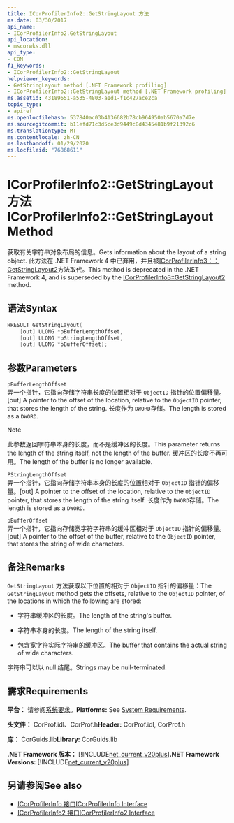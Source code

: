 ```yaml
---
title: ICorProfilerInfo2::GetStringLayout 方法
ms.date: 03/30/2017
api_name:
- ICorProfilerInfo2.GetStringLayout
api_location:
- mscorwks.dll
api_type:
- COM
f1_keywords:
- ICorProfilerInfo2::GetStringLayout
helpviewer_keywords:
- GetStringLayout method [.NET Framework profiling]
- ICorProfilerInfo2::GetStringLayout method [.NET Framework profiling]
ms.assetid: 43189651-a535-4803-a1d1-f1c427ace2ca
topic_type:
- apiref
ms.openlocfilehash: 537840ac03b4136682b78cb964950ab5670a7d7e
ms.sourcegitcommit: b11efd71c3d5ce3d9449c8d4345481b9f21392c6
ms.translationtype: MT
ms.contentlocale: zh-CN
ms.lasthandoff: 01/29/2020
ms.locfileid: "76868611"
---
```

# <a name="icorprofilerinfo2getstringlayout-method"></a><span data-ttu-id="eed88-102">ICorProfilerInfo2::GetStringLayout 方法</span><span class="sxs-lookup"><span data-stu-id="eed88-102">ICorProfilerInfo2::GetStringLayout Method</span></span>
<span data-ttu-id="eed88-103">获取有关字符串对象布局的信息。</span><span class="sxs-lookup"><span data-stu-id="eed88-103">Gets information about the layout of a string object.</span></span> <span data-ttu-id="eed88-104">此方法在 .NET Framework 4 中已弃用，并且被[ICorProfilerInfo3：： GetStringLayout2](icorprofilerinfo3-getstringlayout2-method.md)方法取代。</span><span class="sxs-lookup"><span data-stu-id="eed88-104">This method is deprecated in the .NET Framework 4, and is superseded by the [ICorProfilerInfo3::GetStringLayout2](icorprofilerinfo3-getstringlayout2-method.md) method.</span></span>  
  
## <a name="syntax"></a><span data-ttu-id="eed88-105">语法</span><span class="sxs-lookup"><span data-stu-id="eed88-105">Syntax</span></span>  
  
```cpp  
HRESULT GetStringLayout(  
    [out] ULONG *pBufferLengthOffset,  
    [out] ULONG *pStringLengthOffset,  
    [out] ULONG *pBufferOffset);  
```  
  
## <a name="parameters"></a><span data-ttu-id="eed88-106">参数</span><span class="sxs-lookup"><span data-stu-id="eed88-106">Parameters</span></span>  
 `pBufferLengthOffset`  
 <span data-ttu-id="eed88-107">弄一个指针，它指向存储字符串长度的位置相对于 `ObjectID` 指针的位置偏移量。</span><span class="sxs-lookup"><span data-stu-id="eed88-107">[out] A pointer to the offset of the location, relative to the `ObjectID` pointer, that stores the length of the string.</span></span> <span data-ttu-id="eed88-108">长度作为 `DWORD`存储。</span><span class="sxs-lookup"><span data-stu-id="eed88-108">The length is stored as a `DWORD`.</span></span>  
  
> [!NOTE]
> <span data-ttu-id="eed88-109">此参数返回字符串本身的长度，而不是缓冲区的长度。</span><span class="sxs-lookup"><span data-stu-id="eed88-109">This parameter returns the length of the string itself, not the length of the buffer.</span></span> <span data-ttu-id="eed88-110">缓冲区的长度不再可用。</span><span class="sxs-lookup"><span data-stu-id="eed88-110">The length of the buffer is no longer available.</span></span>  
  
 `PStringLengthOffset`  
 <span data-ttu-id="eed88-111">弄一个指针，它指向存储字符串本身的长度的位置相对于 `ObjectID` 指针的偏移量。</span><span class="sxs-lookup"><span data-stu-id="eed88-111">[out] A pointer to the offset of the location, relative to the `ObjectID` pointer, that stores the length of the string itself.</span></span> <span data-ttu-id="eed88-112">长度作为 `DWORD`存储。</span><span class="sxs-lookup"><span data-stu-id="eed88-112">The length is stored as a `DWORD`.</span></span>  
  
 `pBufferOffset`  
 <span data-ttu-id="eed88-113">弄一个指针，它指向存储宽字符字符串的缓冲区相对于 `ObjectID` 指针的偏移量。</span><span class="sxs-lookup"><span data-stu-id="eed88-113">[out] A pointer to the offset of the buffer, relative to the `ObjectID` pointer, that stores the string of wide characters.</span></span>  
  
## <a name="remarks"></a><span data-ttu-id="eed88-114">备注</span><span class="sxs-lookup"><span data-stu-id="eed88-114">Remarks</span></span>  
 <span data-ttu-id="eed88-115">`GetStringLayout` 方法获取以下位置的相对于 `ObjectID` 指针的偏移量：</span><span class="sxs-lookup"><span data-stu-id="eed88-115">The `GetStringLayout` method gets the offsets, relative to the `ObjectID` pointer, of the locations in which the following are stored:</span></span>  
  
- <span data-ttu-id="eed88-116">字符串缓冲区的长度。</span><span class="sxs-lookup"><span data-stu-id="eed88-116">The length of the string's buffer.</span></span>  
  
- <span data-ttu-id="eed88-117">字符串本身的长度。</span><span class="sxs-lookup"><span data-stu-id="eed88-117">The length of the string itself.</span></span>  
  
- <span data-ttu-id="eed88-118">包含宽字符实际字符串的缓冲区。</span><span class="sxs-lookup"><span data-stu-id="eed88-118">The buffer that contains the actual string of wide characters.</span></span>  
  
 <span data-ttu-id="eed88-119">字符串可以以 null 结尾。</span><span class="sxs-lookup"><span data-stu-id="eed88-119">Strings may be null-terminated.</span></span>  
  
## <a name="requirements"></a><span data-ttu-id="eed88-120">需求</span><span class="sxs-lookup"><span data-stu-id="eed88-120">Requirements</span></span>  
 <span data-ttu-id="eed88-121">**平台：** 请参阅[系统要求](../../../../docs/framework/get-started/system-requirements.md)。</span><span class="sxs-lookup"><span data-stu-id="eed88-121">**Platforms:** See [System Requirements](../../../../docs/framework/get-started/system-requirements.md).</span></span>  
  
 <span data-ttu-id="eed88-122">**头文件：** CorProf.idl、CorProf.h</span><span class="sxs-lookup"><span data-stu-id="eed88-122">**Header:** CorProf.idl, CorProf.h</span></span>  
  
 <span data-ttu-id="eed88-123">**库：** CorGuids.lib</span><span class="sxs-lookup"><span data-stu-id="eed88-123">**Library:** CorGuids.lib</span></span>  
  
 <span data-ttu-id="eed88-124">**.NET Framework 版本：** [!INCLUDE[net_current_v20plus](../../../../includes/net-current-v20plus-md.md)]</span><span class="sxs-lookup"><span data-stu-id="eed88-124">**.NET Framework Versions:** [!INCLUDE[net_current_v20plus](../../../../includes/net-current-v20plus-md.md)]</span></span>  
  
## <a name="see-also"></a><span data-ttu-id="eed88-125">另请参阅</span><span class="sxs-lookup"><span data-stu-id="eed88-125">See also</span></span>

- [<span data-ttu-id="eed88-126">ICorProfilerInfo 接口</span><span class="sxs-lookup"><span data-stu-id="eed88-126">ICorProfilerInfo Interface</span></span>](icorprofilerinfo-interface.md)
- [<span data-ttu-id="eed88-127">ICorProfilerInfo2 接口</span><span class="sxs-lookup"><span data-stu-id="eed88-127">ICorProfilerInfo2 Interface</span></span>](icorprofilerinfo2-interface.md)

